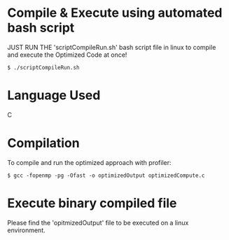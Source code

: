 # Compile & Execute using automated bash script
JUST RUN THE 'scriptCompileRun.sh' bash script file in linux to compile and execute the Optimized Code at once!
```
$ ./scriptCompileRun.sh
```

# Language Used
C

# Compilation
To compile and run the optimized approach with profiler:
```
$ gcc -fopenmp -pg -Ofast -o optimizedOutput optimizedCompute.c
```

# Execute binary compiled file
Please find the 'opitmizedOutput' file to be executed on a linux environment.
